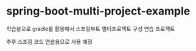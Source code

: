 # spring-boot-multi-project-example
학습용으로 gradle를 활용해서 스프링부트 멀티프로젝트 구성 연습 프로젝트

추후
스프링 코드 연습용으로 사용 예정
